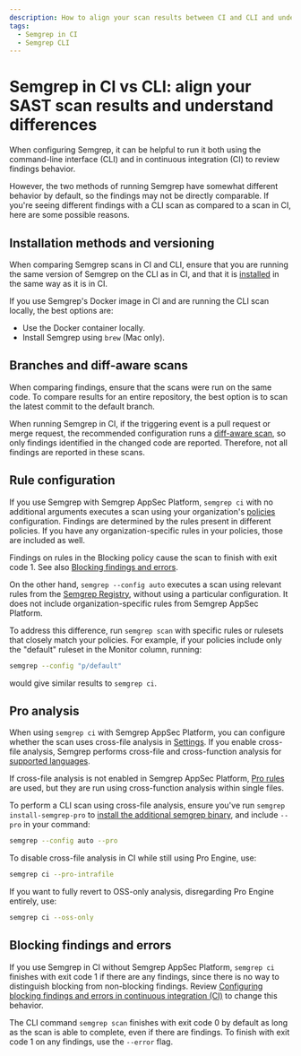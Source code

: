 ```yaml
---
description: How to align your scan results between CI and CLI and understand differences in behavior.
tags:
  - Semgrep in CI
  - Semgrep CLI
---
```


# Semgrep in CI vs CLI: align your SAST scan results and understand differences

When configuring Semgrep, it can be helpful to run it both using the command-line interface (CLI) and in continuous integration (CI) to review findings behavior.

However, the two methods of running Semgrep have somewhat different behavior by default, so the findings may not be directly comparable. If you're seeing different findings with a CLI scan as compared to a scan in CI, here are some possible reasons.

## Installation methods and versioning

When comparing Semgrep scans in CI and CLI, ensure that you are running the same version of Semgrep on the CLI as in CI, and that it is [installed](/getting-started/cli) in the same way as it is in CI.

If you use Semgrep's Docker image in CI and are running the CLI scan locally, the best options are:

* Use the Docker container locally.
* Install Semgrep using `brew` (Mac only).

## Branches and diff-aware scans

When comparing findings, ensure that the scans were run on the same code. To compare results for an entire repository, the best option is to scan the latest commit to the default branch.

When running Semgrep in CI, if the triggering event is a pull request or merge request, the recommended configuration runs a [diff-aware scan](/deployment/customize-ci-jobs#set-up-diff-aware-scans), so only findings identified in the changed code are reported. Therefore, not all findings are reported in these scans.

## Rule configuration

If you use Semgrep with Semgrep AppSec Platform, `semgrep ci` with no additional arguments executes a scan using your organization's [policies](/docs/semgrep-code/policies) configuration. Findings are determined by the rules present in different policies. If you have any organization-specific rules in your policies, those are included as well.

Findings on rules in the Blocking policy cause the scan to finish with exit code 1. See also [Blocking findings and errors](#blocking-findings-and-errors).

On the other hand, `semgrep --config auto` executes a scan using relevant rules from the [Semgrep Registry](https://semgrep.dev/explore), without using a particular configuration. It does not include organization-specific rules from Semgrep AppSec Platform.

To address this difference, run `semgrep scan` with specific rules or rulesets that closely match your policies. For example, if your policies include only the "default" ruleset in the Monitor column, running:

```bash
semgrep --config "p/default"
```

would give similar results to `semgrep ci`.

## Pro analysis

When using `semgrep ci` with Semgrep AppSec Platform, you can configure whether the scan uses cross-file analysis in [Settings](https://semgrep.dev/orgs/-/settings). If you enable cross-file analysis, Semgrep performs cross-file and cross-function analysis for [supported languages](/supported-languages#language-maturity-summary).

If cross-file analysis is not enabled in Semgrep AppSec Platform, [Pro rules](/docs/semgrep-code/pro-rules) are used, but they are run using cross-function analysis within single files.

To perform a CLI scan using cross-file analysis, ensure you've run `semgrep install-semgrep-pro` to [install the additional semgrep binary](/semgrep-code/semgrep-pro-engine-intro/#run-cross-file-analysis-in-the-cli), and include `--pro` in your command:

```bash
semgrep --config auto --pro
```

To disable cross-file analysis in CI while still using Pro Engine, use:

```bash
semgrep ci --pro-intrafile
```
If you want to fully revert to OSS-only analysis, disregarding Pro Engine entirely, use:

```bash
semgrep ci --oss-only
```

## Blocking findings and errors

If you use Semgrep in CI without Semgrep AppSec Platform, `semgrep ci` finishes with exit code 1 if there are any findings, since there is no way to distinguish blocking from non-blocking findings. Review [Configuring blocking findings and errors in continuous integration (CI)](/docs/semgrep-ci/configuring-blocking-and-errors-in-ci) to change this behavior.

The CLI command `semgrep scan` finishes with exit code 0 by default as long as the scan is able to complete, even if there are findings. To finish with exit code 1 on any findings, use the `--error` flag.
